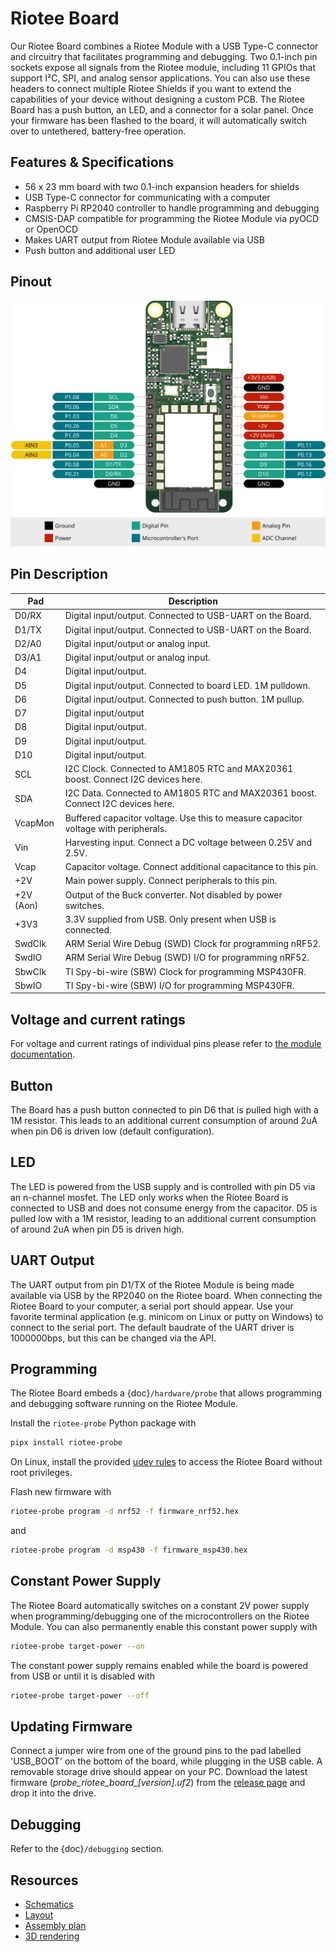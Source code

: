 # Riotee Board


Our Riotee Board combines a Riotee Module with a USB Type-C connector and circuitry that facilitates programming and debugging. Two 0.1-inch pin sockets expose all signals from the Riotee module, including 11 GPIOs that support I²C, SPI, and analog sensor applications. You can also use these headers to connect multiple Riotee Shields if you want to extend the capabilities of your device without designing a custom PCB. The Riotee Board has a push button, an LED, and a connector for a solar panel. Once your firmware has been flashed to the board, it will automatically switch over to untethered, battery-free operation.

## Features & Specifications

- 56 x 23 mm board with two 0.1-inch expansion headers for shields
- USB Type-C connector for communicating with a computer
- Raspberry Pi RP2040 controller to handle programming and debugging 
- CMSIS-DAP compatible for programming the Riotee Module via pyOCD or OpenOCD
- Makes UART output from Riotee Module available via USB
- Push button and additional user LED

## Pinout

![Board Pinout](./img/riotee-board-pinout.svg)

## Pin Description


| Pad        | Description                                                                         |
|------------|-------------------------------------------------------------------------------------|
| D0/RX      | Digital input/output. Connected to USB-UART on the Board.                           |
| D1/TX      | Digital input/output. Connected to USB-UART on the Board.                           |
| D2/A0      | Digital input/output or analog input.                                               |
| D3/A1      | Digital input/output or analog input.                                               |
| D4         | Digital input/output.                                                               |
| D5         | Digital input/output. Connected to board LED. 1M pulldown.                          |
| D6         | Digital input/output. Connected to push button. 1M pullup.                          |
| D7         | Digital input/output                                                                |
| D8         | Digital input/output.                                                               |
| D9         | Digital input/output.                                                               |
| D10        | Digital input/output.                                                               |
| SCL        | I2C Clock. Connected to AM1805 RTC and MAX20361 boost. Connect I2C devices here.    |
| SDA        | I2C Data. Connected to AM1805 RTC and MAX20361 boost. Connect I2C devices here.     |
| VcapMon    | Buffered capacitor voltage. Use this to measure capacitor voltage with peripherals. |
| Vin        | Harvesting input. Connect a DC voltage between 0.25V and 2.5V.                      |
| Vcap       | Capacitor voltage. Connect additional capacitance to this pin.                      |
| +2V        | Main power supply. Connect peripherals to this pin.                                 |
| +2V (Aon)  | Output of the Buck converter. Not disabled by power switches.                       |
| +3V3       | 3.3V supplied from USB. Only present when USB is connected.                         |
| SwdClk     | ARM Serial Wire Debug (SWD) Clock for programming nRF52.                            |
| SwdIO      | ARM Serial Wire Debug (SWD) I/O for programming nRF52.                              |
| SbwClk     | TI Spy-bi-wire (SBW) Clock for programming MSP430FR.                                |
| SbwIO      | TI Spy-bi-wire (SBW) I/O for programming MSP430FR.                                  |

## Voltage and current ratings

For voltage and current ratings of individual pins please refer to [the module documentation](module_pad_ratings).
## Button

The Board has a push button connected to pin D6 that is pulled high with a 1M resistor.
This leads to an additional current consumption of around 2uA when pin D6 is driven low (default configuration).

## LED

The LED is powered from the USB supply and is controlled with pin D5 via an n-channel mosfet.
The LED only works when the Riotee Board is connected to USB and does not consume energy from the capacitor.
D5 is pulled low with a 1M resistor, leading to an additional current consumption of around 2uA when pin D5 is driven high.

## UART Output

The UART output from pin D1/TX of the Riotee Module is being made available via USB by the RP2040 on the Riotee board.
When connecting the Riotee Board to your computer, a serial port should appear.
Use your favorite terminal application (e.g. minicom on Linux or putty on Windows) to connect to the serial port.
The default baudrate of the UART driver is 1000000bps, but this can be changed via the API.

## Programming

The Riotee Board embeds a {doc}`/hardware/probe` that allows programming and debugging software running on the Riotee Module.

Install the `riotee-probe` Python package with

```bash
pipx install riotee-probe
```

On Linux, install the provided [udev rules](https://github.com/NessieCircuits/Riotee_ProbeSoftware#udev-rules-(linux)) to access the Riotee Board without root privileges.

Flash new firmware with

```bash
riotee-probe program -d nrf52 -f firmware_nrf52.hex
```

and 

```bash
riotee-probe program -d msp430 -f firmware_msp430.hex
```

## Constant Power Supply

The Riotee Board automatically switches on a constant 2V power supply when programming/debugging one of the microcontrollers on the Riotee Module.
You can also permanently enable this constant power supply with

```bash
riotee-probe target-power --on
```

The constant power supply remains enabled while the board is powered from USB or until it is disabled with

```bash
riotee-probe target-power --off
```

## Updating Firmware

Connect a jumper wire from one of the ground pins to the pad labelled 'USB_BOOT' on the bottom of the board, while plugging in the USB cable.
A removable storage drive should appear on your PC.
Download the latest firmware (*probe_riotee_board_[version].uf2*) from the [release page](https://github.com/NessieCircuits/Riotee_ProbeSoftware/releases/latest) and drop it into the drive.

## Debugging

Refer to the {doc}`/debugging` section.

## Resources
 - [Schematics](https://www.riotee.nessie-circuits.de/artifacts/board/latest/schematics.pdf)
 - [Layout](https://www.riotee.nessie-circuits.de/artifacts/board/latest/pcb.pdf)
 - [Assembly plan](https://www.riotee.nessie-circuits.de/artifacts/board/latest/assembly.pdf)
 - [3D rendering](https://www.riotee.nessie-circuits.de/artifacts/board/latest/3drendering.png)